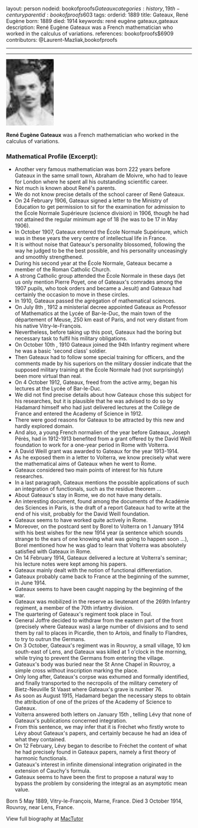 layout: person
nodeid: bookofproofs$Gateaux
categories: history,19th-century
parentid: bookofproofs$603
tags: 
orderid: 1889
title: Gateaux, René Eugène
born: 1889
died: 1914
keywords: rené eugène gateaux,gateaux
description: René Eugène Gateaux was a French mathematician who worked in the calculus of variations.
references: bookofproofs$6909
contributors: @Laurent-Mazliak,bookofproofs

---



---

![Gateaux.jpg](https://github.com/bookofproofs/bookofproofs.github.io/blob/main/_sources/_assets/images/portraits/Gateaux.jpg?raw=true)

**René Eugène Gateaux** was a French mathematician who worked in the calculus of variations.

### Mathematical Profile (Excerpt):
* Another very famous mathematician was born 222 years before Gateaux in the same small town, Abraham de Moivre, who had to leave for London where he spent all his outstanding scientific career.
* Not much is known about René's parents.
* We do not know precise details of the school career of René Gateaux.
* On 24 February 1906, Gateaux signed a letter to the Ministry of Education to get permission to sit for the examination for admission to the École Normale Supérieure (science division) in 1906, though he had not attained the regular minimum age of 18 (he was to be 17 in May 1906).
* In October 1907, Gateaux entered the École Normale Supérieure, which was in these years the very centre of intellectual life in France.
* It is without noise that Gateaux's personality blossomed, following the way he judged to be the best possible, and his personality unceasingly and smoothly strengthened.
* During his second year at the École Normale, Gateaux became a member of the Roman Catholic Church.
* A strong Catholic group attended the École Normale in these days (let us only mention Pierre Poyet, one of Gateaux's comrades among the 1907 pupils, who took orders and became a Jesuit) and Gateaux had certainly the occasion to move in these circles.
* In 1910, Gateaux passed the agrégation of mathematical sciences.
* On July 8th , 1912 a ministerial decree appointed Gateaux as Professor of Mathematics at the Lycée of Bar-le-Duc, the main town of the département of Meuse, 250 km east of Paris, and not very distant from his native Vitry-le-François.
* Nevertheless, before taking up this post, Gateaux had the boring but necessary task to fulfil his military obligations.
* On October 10th , 1910 Gateaux joined the 94th  Infantry regiment where he was a basic 'second class' soldier.
* Then Gateaux had to follow some special training for officers, and the comments made by his superiors on the military dossier indicate that the supposed military training at the École Normale had (not surprisingly) been more virtual than real.
* On 4 October 1912, Gateaux, freed from the active army, began his lectures at the Lycée of Bar-le-Duc.
* We did not find precise details about how Gateaux chose this subject for his researches, but it is plausible that he was advised to do so by Hadamard himself who had just delivered lectures at the Collège de France and entered the Academy of Science in 1912.
* There were good reasons for Gateaux to be attracted by this new and hardly explored domain.
* And also, a young French normalien of the year before Gateaux, Joseph Pérès, had in 1912-1913 benefited from a grant offered by the David Weill foundation to work for a one-year period in Rome with Volterra.
* A David Weill grant was awarded to Gateaux for the year 1913-1914.
* As he exposed them in a letter to Volterra, we know precisely what were the mathematical aims of Gateaux when he went to Rome.
* Gateaux considered two main points of interest for his future researches.
* In a last paragraph, Gateaux mentions the possible applications of such an integration of functionals, such as the residue theorem ...
* About Gateaux's stay in Rome, we do not have many details.
* An interesting document, found among the documents of the Académie des Sciences in Paris, is the draft of a report Gateaux had to write at the end of his visit, probably for the David Weill foundation.
* Gateaux seems to have worked quite actively in Rome.
* Moreover, on the postcard sent by Borel to Volterra on 1 January 1914 with his best wishes for the new 1914 year (a sentence which sounds strange to the ears of one knowing what was going to happen soon ...), Borel mentioned how he was glad to learn that Volterra was absolutely satisfied with Gateaux in Rome.
* On 14 February 1914, Gateaux delivered a lecture at Volterra's seminar; his lecture notes were kept among his papers.
* Gateaux mainly dealt with the notion of functional differentiation.
* Gateaux probably came back to France at the beginning of the summer, in June 1914.
* Gateaux seems to have been caught napping by the beginning of the war.
* Gateaux was mobilized in the reserve as lieutenant of the 269th  Infantry regiment, a member of the 70th  infantry division.
* The quartering of Gateaux's regiment took place in Toul.
* General Joffre decided to withdraw from the eastern part of the front (precisely where Gateaux was) a large number of divisions and to send them by rail to places in Picardie, then to Artois, and finally to Flandres, to try to outrun the Germans.
* On 3 October, Gateaux's regiment was in Rouvroy, a small village, 10 km south-east of Lens, and Gateaux was killed at 1 o'clock in the morning, while trying to prevent the Germans from entering the village.
* Gateaux's body was buried near the St Anne Chapel in Rouvroy, a simple cross without inscription marking the place.
* Only long after, Gateaux's corpse was exhumed and formally identified, and finally transported to the necropolis of the military cemetery of Bietz-Neuville St Vaast where Gateaux's grave is number 76.
* As soon as August 1915, Hadamard began the necessary steps to obtain the attribution of one of the prizes of the Academy of Science to Gateaux.
* Volterra answered both letters on January 15th , telling Lévy that none of Gateaux's publications concerned integration.
* From this sentence, we may infer that it is Fréchet who firstly wrote to Lévy about Gateaux's papers, and certainly because he had an idea of what they contained.
* On 12 February, Lévy began to describe to Fréchet the content of what he had precisely found in Gateaux papers, namely a first theory of harmonic functionals.
* Gateaux's interest in infinite dimensional integration originated in the extension of Cauchy's formula.
* Gateaux seems to have been the first to propose a natural way to bypass the problem by considering the integral as an asymptotic mean value.

Born 5 May 1889, Vitry-le-François, Marne, France. Died 3 October 1914, Rouvroy, near Lens, France.

View full biography at [MacTutor](https://mathshistory.st-andrews.ac.uk/Biographies/Gateaux/)
